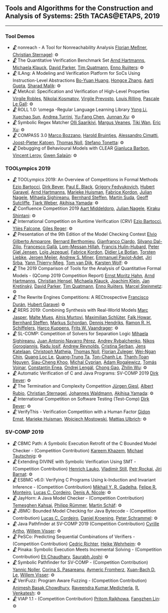 ## Tools and Algorithms for the Construction and Analysis of Systems: 25th TACAS@ETAPS, 2019
---
### Tool Demos
-	[🔓](https://doi.org/10.1007/978-3-030-17462-0_19) nonreach - A Tool for Nonreachability Analysis
	[Florian Meßner](https://dblp.org/pid/207/1078.html), [Christian Sternagel](https://dblp.org/pid/33/287.html):
	⚙️
-	[🔓](https://doi.org/10.1007/978-3-030-17462-0_20) The Quantitative Verification Benchmark Set
	[Arnd Hartmanns](https://dblp.org/pid/89/7952.html), [Michaela Klauck](https://dblp.org/pid/199/2503.html), [David Parker](https://dblp.org/pid/33/3095.html), [Tim Quatmann](https://dblp.org/pid/162/9630.html), [Enno Ruijters](https://dblp.org/pid/153/2435.html):
	⚙️
-	[🔓](https://doi.org/10.1007/978-3-030-17462-0_21) ILAng: A Modeling and Verification Platform for SoCs Using Instruction-Level Abstractions
	[Bo-Yuan Huang](https://dblp.org/pid/150/6386.html), [Hongce Zhang](https://dblp.org/pid/187/8283.html), [Aarti Gupta](https://dblp.org/pid/18/2229.html), [Sharad Malik](https://dblp.org/pid/79/6934.html):
	⚙️
-	[🔓](https://doi.org/10.1007/978-3-030-17462-0_22) MetAcsl: Specification and Verification of High-Level Properties
	[Virgile Robles](https://dblp.org/pid/230/8086.html), [Nikolai Kosmatov](https://dblp.org/pid/98/3847.html), [Virgile Prevosto](https://dblp.org/pid/05/1744.html), [Louis Rilling](https://dblp.org/pid/43/3275.html), [Pascale Le Gall](https://dblp.org/pid/31/1845.html):
	⚙️
-	[🔓](https://doi.org/10.1007/978-3-030-17462-0_23) ROLL 1.0: \\omega -Regular Language Learning Library
	[Yong Li](https://dblp.org/pid/93/2334-31.html), [Xuechao Sun](https://dblp.org/pid/234/6262.html), [Andrea Turrini](https://dblp.org/pid/51/3769.html), [Yu-Fang Chen](https://dblp.org/pid/76/1885.html), [Junnan Xu](https://dblp.org/pid/155/5944.html):
	⚙️
-	[🔓](https://doi.org/10.1007/978-3-030-17462-0_24) Symbolic Regex Matcher
	[Olli Saarikivi](https://dblp.org/pid/117/9611.html), [Margus Veanes](https://dblp.org/pid/42/6841.html), [Tiki Wan](https://dblp.org/pid/238/3291.html), [Eric Xu](https://dblp.org/pid/87/3921.html):
	⚙️
-	[🔓](https://doi.org/10.1007/978-3-030-17462-0_25) COMPASS 3.0
	[Marco Bozzano](https://dblp.org/pid/66/3003.html), [Harold Bruintjes](https://dblp.org/pid/151/5212.html), [Alessandro Cimatti](https://dblp.org/pid/13/5961.html), [Joost-Pieter Katoen](https://dblp.org/pid/k/JoostPieterKatoen.html), [Thomas Noll](https://dblp.org/pid/31/248-1.html), [Stefano Tonetta](https://dblp.org/pid/t/StefanoTonetta.html):
	⚙️
-	[🔓](https://doi.org/10.1007/978-3-030-17462-0_26) Debugging of Behavioural Models with CLEAR
	[Gianluca Barbon](https://dblp.org/pid/168/1123.html), [Vincent Leroy](https://dblp.org/pid/02/7933.html), [Gwen Salaün](https://dblp.org/pid/86/2766.html):
	⚙️
### TOOLympics 2019
-	[🔓](https://doi.org/10.1007/978-3-030-17502-3_1) TOOLympics 2019: An Overview of Competitions in Formal Methods
	[Ezio Bartocci](https://dblp.org/pid/b/EzioBartocci.html), [Dirk Beyer](https://dblp.org/pid/b/DirkBeyer1.html), [Paul E. Black](https://dblp.org/pid/16/6383.html), [Grigory Fedyukovich](https://dblp.org/pid/43/8810.html), [Hubert Garavel](https://dblp.org/pid/83/127.html), [Arnd Hartmanns](https://dblp.org/pid/89/7952.html), [Marieke Huisman](https://dblp.org/pid/76/6612.html), [Fabrice Kordon](https://dblp.org/pid/07/2336.html), [Julian Nagele](https://dblp.org/pid/62/11440.html), [Mihaela Sighireanu](https://dblp.org/pid/27/1531.html), [Bernhard Steffen](https://dblp.org/pid/s/BernhardSteffen.html), [Martin Suda](https://dblp.org/pid/24/5175-1.html), [Geoff Sutcliffe](https://dblp.org/pid/s/GeoffSutcliffe.html), [Tjark Weber](https://dblp.org/pid/56/3934.html), [Akihisa Yamada](https://dblp.org/pid/36/2450-2.html):
	⚙️
-	[🔓](https://doi.org/10.1007/978-3-030-17502-3_2) Confluence Competition 2019
	[Aart Middeldorp](https://dblp.org/pid/m/AMiddeldorp.html), [Julian Nagele](https://dblp.org/pid/62/11440.html), [Kiraku Shintani](https://dblp.org/pid/166/0926.html):
	⚙️
-	[🔓](https://doi.org/10.1007/978-3-030-17502-3_3) International Competition on Runtime Verification (CRV)
	[Ezio Bartocci](https://dblp.org/pid/b/EzioBartocci.html), [Yliès Falcone](https://dblp.org/pid/11/5986.html), [Giles Reger](https://dblp.org/pid/118/0099.html):
	⚙️
-	[🔓](https://doi.org/10.1007/978-3-030-17502-3_4) Presentation of the 9th Edition of the Model Checking Contest
	[Elvio Gilberto Amparore](https://dblp.org/pid/70/8611.html), [Bernard Berthomieu](https://dblp.org/pid/71/3025.html), [Gianfranco Ciardo](https://dblp.org/pid/c/GianfrancoCiardo.html), [Silvano Dal-Zilio](https://dblp.org/pid/20/5526.html), [Francesco Gallà](https://dblp.org/pid/238/3294.html), [Lom-Messan Hillah](https://dblp.org/pid/05/258.html), [Francis Hulin-Hubard](https://dblp.org/pid/135/0047.html), [Peter Gjøl Jensen](https://dblp.org/pid/144/4964.html), [Loïg Jezequel](https://dblp.org/pid/21/8131.html), [Fabrice Kordon](https://dblp.org/pid/07/2336.html), [Didier Le Botlan](https://dblp.org/pid/93/1403.html), [Torsten Liebke](https://dblp.org/pid/230/4006.html), [Jeroen Meijer](https://dblp.org/pid/153/2465.html), [Andrew S. Miner](https://dblp.org/pid/39/179.html), [Emmanuel Paviot-Adet](https://dblp.org/pid/21/3939.html), [Jirí Srba](https://dblp.org/pid/s/JiriSrba.html), [Yann Thierry-Mieg](https://dblp.org/pid/91/1769.html), [Tom van Dijk](https://dblp.org/pid/126/8210.html), [Karsten Wolf](https://dblp.org/pid/w/KarstenWolf.html):
	⚙️
-	[🔓](https://doi.org/10.1007/978-3-030-17502-3_5) The 2019 Comparison of Tools for the Analysis of Quantitative Formal Models - (QComp 2019 Competition Report)
	[Ernst Moritz Hahn](https://dblp.org/pid/78/6159.html), [Arnd Hartmanns](https://dblp.org/pid/89/7952.html), [Christian Hensel](https://dblp.org/pid/124/8982.html), [Michaela Klauck](https://dblp.org/pid/199/2503.html), [Joachim Klein](https://dblp.org/pid/k/JoachimKlein1.html), [Jan Kretínský](https://dblp.org/pid/95/6511.html), [David Parker](https://dblp.org/pid/33/3095.html), [Tim Quatmann](https://dblp.org/pid/162/9630.html), [Enno Ruijters](https://dblp.org/pid/153/2435.html), [Marcel Steinmetz](https://dblp.org/pid/178/8676.html):
	⚙️
-	[🔓](https://doi.org/10.1007/978-3-030-17502-3_6) The Rewrite Engines Competitions: A RECtrospective
	[Francisco Durán](https://dblp.org/pid/72/6497.html), [Hubert Garavel](https://dblp.org/pid/83/127.html):
	⚙️
-	[🔓](https://doi.org/10.1007/978-3-030-17502-3_7) RERS 2019: Combining Synthesis with Real-World Models
	[Marc Jasper](https://dblp.org/pid/174/1426.html), [Malte Mues](https://dblp.org/pid/193/3337.html), [Alnis Murtovi](https://dblp.org/pid/225/6977.html), [Maximilian Schlüter](https://dblp.org/pid/228/7214.html), [Falk Howar](https://dblp.org/pid/12/8669.html), [Bernhard Steffen](https://dblp.org/pid/s/BernhardSteffen.html), [Markus Schordan](https://dblp.org/pid/69/3212.html), [Dennis Hendriks](https://dblp.org/pid/237/8554.html), [Ramon R. H. Schiffelers](https://dblp.org/pid/42/2894.html), [Harco Kuppens](https://dblp.org/pid/118/0012.html), [Frits W. Vaandrager](https://dblp.org/pid/v/FritsWVaandrager.html):
	⚙️
-	[🔓](https://doi.org/10.1007/978-3-030-17502-3_8) SL-COMP: Competition of Solvers for Separation Logic
	[Mihaela Sighireanu](https://dblp.org/pid/27/1531.html), [Juan Antonio Navarro Pérez](https://dblp.org/pid/39/5938.html), [Andrey Rybalchenko](https://dblp.org/pid/r/AndreyRybalchenko.html), [Nikos Gorogiannis](https://dblp.org/pid/86/4535.html), [Radu Iosif](https://dblp.org/pid/81/5510.html), [Andrew Reynolds](https://dblp.org/pid/41/9861.html), [Cristina Serban](https://dblp.org/pid/27/5922.html), [Jens Katelaan](https://dblp.org/pid/66/10257.html), [Christoph Matheja](https://dblp.org/pid/172/5070.html), [Thomas Noll](https://dblp.org/pid/31/248-1.html), [Florian Zuleger](https://dblp.org/pid/69/2671.html), [Wei-Ngan Chin](https://dblp.org/pid/c/WeiNganChin.html), [Quang Loc Le](https://dblp.org/pid/32/8098.html), [Quang-Trung Ta](https://dblp.org/pid/134/3046.html), [Ton-Chanh Le](https://dblp.org/pid/135/6224.html), [Thanh-Toan Nguyen](https://dblp.org/pid/207/0921.html), [Siau-Cheng Khoo](https://dblp.org/pid/k/SiauChenKhoo.html), [Michal Cyprian](https://dblp.org/pid/238/2987.html), [Adam Rogalewicz](https://dblp.org/pid/87/2946.html), [Tomás Vojnar](https://dblp.org/pid/51/533.html), [Constantin Enea](https://dblp.org/pid/72/2839.html), [Ondrej Lengál](https://dblp.org/pid/47/7646.html), [Chong Gao](https://dblp.org/pid/99/6294.html), [Zhilin Wu](https://dblp.org/pid/71/3710.html):
	⚙️
-	[🔓](https://doi.org/10.1007/978-3-030-17502-3_9) Automatic Verification of C and Java Programs: SV-COMP 2019
	[Dirk Beyer](https://dblp.org/pid/b/DirkBeyer1.html):
	⚙️
-	[🔓](https://doi.org/10.1007/978-3-030-17502-3_10) The Termination and Complexity Competition
	[Jürgen Giesl](https://dblp.org/pid/g/JurgenGiesl.html), [Albert Rubio](https://dblp.org/pid/29/6684.html), [Christian Sternagel](https://dblp.org/pid/33/287.html), [Johannes Waldmann](https://dblp.org/pid/33/1518.html), [Akihisa Yamada](https://dblp.org/pid/36/2450-2.html):
	⚙️
-	[🔓](https://doi.org/10.1007/978-3-030-17502-3_11) International Competition on Software Testing (Test-Comp)
	[Dirk Beyer](https://dblp.org/pid/b/DirkBeyer1.html):
	⚙️
-	[🔓](https://doi.org/10.1007/978-3-030-17502-3_12) VerifyThis - Verification Competition with a Human Factor
	[Gidon Ernst](https://dblp.org/pid/19/1202.html), [Marieke Huisman](https://dblp.org/pid/76/6612.html), [Wojciech Mostowski](https://dblp.org/pid/71/6269.html), [Mattias Ulbrich](https://dblp.org/pid/73/9580.html):
	⚙️
### SV-COMP 2019
-	[🔓](https://doi.org/10.1007/978-3-030-17502-3_13) CBMC Path: A Symbolic Execution Retrofit of the C Bounded Model Checker - (Competition Contribution)
	[Kareem Khazem](https://dblp.org/pid/178/2891.html), [Michael Tautschnig](https://dblp.org/pid/18/1323.html):
	⚙️
-	[🔓](https://doi.org/10.1007/978-3-030-17502-3_14) Extending DIVINE with Symbolic Verification Using SMT - (Competition Contribution)
	[Henrich Lauko](https://dblp.org/pid/178/2897.html), [Vladimír Still](https://dblp.org/pid/132/1780.html), [Petr Rockai](https://dblp.org/pid/35/5000.html), [Jiri Barnat](https://dblp.org/pid/b/JiriBarnat.html):
	⚙️
-	[🔓](https://doi.org/10.1007/978-3-030-17502-3_15) ESBMC v6.0: Verifying C Programs Using k-Induction and Invariant Inference - (Competition Contribution)
	[Mikhail Y. R. Gadelha](https://dblp.org/pid/127/1726.html), [Felipe R. Monteiro](https://dblp.org/pid/185/1029.html), [Lucas C. Cordeiro](https://dblp.org/pid/42/4311.html), [Denis A. Nicole](https://dblp.org/pid/04/2787.html):
	⚙️
-	[🔓](https://doi.org/10.1007/978-3-030-17502-3_16) JayHorn: A Java Model Checker - (Competition Contribution)
	[Temesghen Kahsai](https://dblp.org/pid/02/6790.html), [Philipp Rümmer](https://dblp.org/pid/79/5611.html), [Martin Schäf](https://dblp.org/pid/41/7506.html):
	⚙️
-	[🔓](https://doi.org/10.1007/978-3-030-17502-3_17) JBMC: Bounded Model Checking for Java Bytecode - (Competition Contribution)
	[Lucas C. Cordeiro](https://dblp.org/pid/42/4311.html), [Daniel Kroening](https://dblp.org/pid/k/DanielKroening.html), [Peter Schrammel](https://dblp.org/pid/23/8898.html):
	⚙️
-	[🔓](https://doi.org/10.1007/978-3-030-17502-3_18) Java Pathfinder at SV-COMP 2019 (Competition Contribution)
	[Cyrille Artho](https://dblp.org/pid/21/6330.html), [Willem Visser](https://dblp.org/pid/54/5019.html):
	⚙️
-	[🔓](https://doi.org/10.1007/978-3-030-17502-3_19) PeSCo: Predicting Sequential Combinations of Verifiers - (Competition Contribution)
	[Cedric Richter](https://dblp.org/pid/238/3001.html), [Heike Wehrheim](https://dblp.org/pid/w/HeikeWehrheim.html):
	⚙️
-	[🔓](https://doi.org/10.1007/978-3-030-17502-3_20) Pinaka: Symbolic Execution Meets Incremental Solving - (Competition Contribution)
	[Eti Chaudhary](https://dblp.org/pid/237/9699.html), [Saurabh Joshi](https://dblp.org/pid/13/4416-1.html):
	⚙️
-	[🔓](https://doi.org/10.1007/978-3-030-17502-3_21) Symbolic Pathfinder for SV-COMP - (Competition Contribution)
	[Yannic Noller](https://dblp.org/pid/214/0370.html), [Corina S. Pasareanu](https://dblp.org/pid/03/4368.html), [Aymeric Fromherz](https://dblp.org/pid/193/3445.html), [Xuan-Bach D. Le](https://dblp.org/pid/167/6015.html), [Willem Visser](https://dblp.org/pid/54/5019.html):
	⚙️
-	[🔓](https://doi.org/10.1007/978-3-030-17502-3_22) VeriFuzz: Program Aware Fuzzing - (Competition Contribution)
	[Animesh Basak Chowdhury](https://dblp.org/pid/217/4860.html), [Raveendra Kumar Medicherla](https://dblp.org/pid/161/1016.html), [R. Venkatesh](https://dblp.org/pid/77/2661.html):
	⚙️
-	[🔓](https://doi.org/10.1007/978-3-030-17502-3_23) VIAP 1.1 - (Competition Contribution)
	[Pritom Rajkhowa](https://dblp.org/pid/132/0057.html), [Fangzhen Lin](https://dblp.org/pid/73/6980.html):
	⚙️
